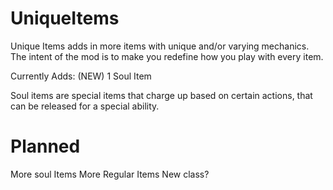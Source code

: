# UniqueItems

Unique Items adds in more items with unique and/or varying mechanics. The intent of the mod is to make you redefine how you play with every item.

Currently Adds:
(NEW) 1 Soul Item

Soul items are special items that charge up based on certain actions, that can be released for a special ability.

# Planned
More soul Items
More Regular Items
New class?
